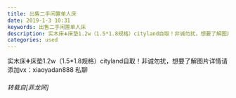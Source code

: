 ```yaml
---
title: 出售二手闲置单人床
date: 2019-1-3 10:31
keywords: 出售二手闲置单人床
description: 实木床➕床垫1.2w（1.5*1.8规格）cityland自取！非诚勿扰，想要了解图片详情请添加vx：xiaoyadan888 私聊
categories: used
---
```

<td class="t_f" id="postmessage_2606840">

实木床➕床垫1.2w（1.5*1.8规格）cityland自取！非诚勿扰，想要了解图片详情请添加vx：xiaoyadan888 私聊</td>
###### 转载自[菲龙网]